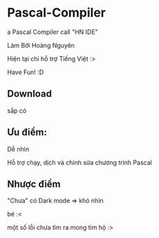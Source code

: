 # Pascal-Compiler
a Pascal Compiler call "HN IDE"

Làm Bởi Hoàng Nguyên

Hiện tại chỉ hỗ trợ Tiếng Việt :>

Have Fun! :D
## Download
sắp có
## Ưu điểm:
Dễ nhìn

Hỗ trợ chạy, dịch và chỉnh sửa chương trình Pascal
## Nhược điểm
"Chưa" có Dark mode => khó nhìn

bé :<

một số lỗi chưa tìm ra mong tìm hộ :>
